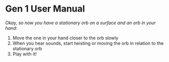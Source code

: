 # Gen 1 User Manual

_Okay, so now you have a stationary orb on a surface and an orb in your hand:_

1. Move the one in your hand closer to the orb slowly
2. When you hear sounds, start twisting or moving the orb in relation to the stationary orb
3. Play with it! 